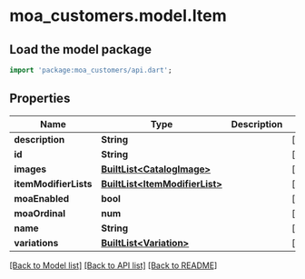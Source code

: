 # moa_customers.model.Item

## Load the model package
```dart
import 'package:moa_customers/api.dart';
```

## Properties
Name | Type | Description | Notes
------------ | ------------- | ------------- | -------------
**description** | **String** |  | [optional] 
**id** | **String** |  | [optional] 
**images** | [**BuiltList&lt;CatalogImage&gt;**](CatalogImage.md) |  | [optional] 
**itemModifierLists** | [**BuiltList&lt;ItemModifierList&gt;**](ItemModifierList.md) |  | [optional] 
**moaEnabled** | **bool** |  | [optional] 
**moaOrdinal** | **num** |  | [optional] 
**name** | **String** |  | [optional] 
**variations** | [**BuiltList&lt;Variation&gt;**](Variation.md) |  | [optional] 

[[Back to Model list]](../README.md#documentation-for-models) [[Back to API list]](../README.md#documentation-for-api-endpoints) [[Back to README]](../README.md)


